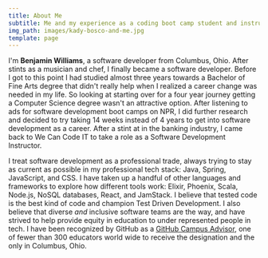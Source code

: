```yaml
---
title: About Me
subtitle: Me and my experience as a coding boot camp student and instructor.
img_path: images/kady-bosco-and-me.jpg
template: page
---
```


I'm **Benjamin Williams**, a software developer from Columbus, Ohio. After stints as a musician and chef, I finally became a software developer.  Before I got to this point I had studied almost three years towards a Bachelor of Fine Arts degree that didn't really help when I realized a career change was needed in my life.  So looking at starting over for a four year journey getting a Computer Science degree wasn't an attractive option. After listening to ads for software development boot camps on NPR, I did further research and decided to try taking 14 weeks instead of 4 years to get into software development as a career.  After a stint at in the banking industry, I came back to We Can Code IT to take a role as a Software Development Instructor.

I treat software development as a professional trade, always trying to stay as current as possible in my professional tech stack: Java, Spring, JavaScript, and CSS.  I have taken up a handful of other languages and frameworks to explore how different tools work: Elixir, Phoenix, Scala, Node.js, NoSQL databases, React, and JamStack.  I believe that tested code is the best kind of code and champion Test Driven Development.  I also believe that diverse _and_ inclusive software teams are the way, and have strived to help provide equity in education to under represented people in tech. I have been recognized by GitHub as a [GitHub Campus Advisor](https://education.github.com/teachers/advisors), one of fewer than 300 educators world wide to receive the designation and the only in Columbus, Ohio.